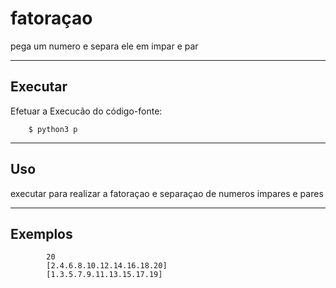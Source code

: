fatoraçao
================

pega um numero e separa ele em impar e par

----

Executar
----------

Efetuar a Execucão do código-fonte:


        $ python3 p


----

Uso 
---

executar para realizar a fatoraçao e separaçao de numeros impares e pares

----

Exemplos
-------- 
            20
            [2.4.6.8.10.12.14.16.18.20]
            [1.3.5.7.9.11.13.15.17.19]
